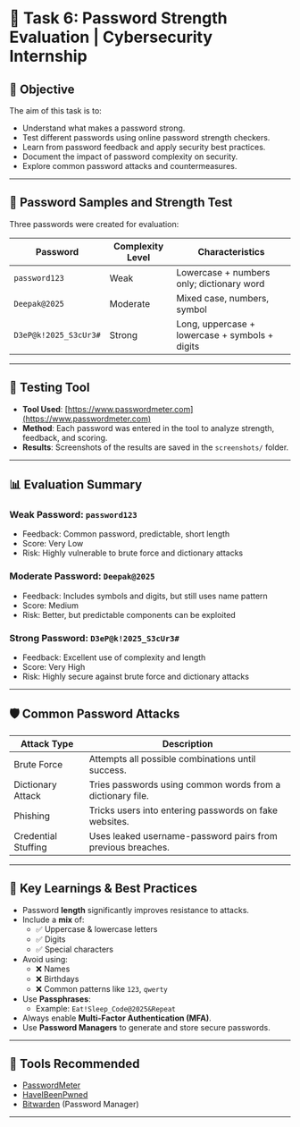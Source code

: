 # 🔐 Task 6: Password Strength Evaluation | Cybersecurity Internship

## 📌 Objective

The aim of this task is to:
- Understand what makes a password strong.
- Test different passwords using online password strength checkers.
- Learn from password feedback and apply security best practices.
- Document the impact of password complexity on security.
- Explore common password attacks and countermeasures.

---

## 🔐 Password Samples and Strength Test

Three passwords were created for evaluation:

| Password             | Complexity Level | Characteristics                          |
|----------------------|------------------|-------------------------------------------|
| `password123`        | Weak             | Lowercase + numbers only; dictionary word |
| `Deepak@2025`        | Moderate         | Mixed case, numbers, symbol               |
| `D3eP@k!2025_S3cUr3#`| Strong           | Long, uppercase + lowercase + symbols + digits |

---

## 🧪 Testing Tool

- **Tool Used**: [https://www.passwordmeter.com](https://www.passwordmeter.com)
- **Method**: Each password was entered in the tool to analyze strength, feedback, and scoring.
- **Results**: Screenshots of the results are saved in the `screenshots/` folder.

---

## 📊 Evaluation Summary

### Weak Password: `password123`
- Feedback: Common password, predictable, short length
- Score: Very Low
- Risk: Highly vulnerable to brute force and dictionary attacks

### Moderate Password: `Deepak@2025`
- Feedback: Includes symbols and digits, but still uses name pattern
- Score: Medium
- Risk: Better, but predictable components can be exploited

### Strong Password: `D3eP@k!2025_S3cUr3#`
- Feedback: Excellent use of complexity and length
- Score: Very High
- Risk: Highly secure against brute force and dictionary attacks

---

## 🛡️ Common Password Attacks

| Attack Type         | Description |
|---------------------|-------------|
| Brute Force         | Attempts all possible combinations until success. |
| Dictionary Attack   | Tries passwords using common words from a dictionary file. |
| Phishing            | Tricks users into entering passwords on fake websites. |
| Credential Stuffing | Uses leaked username-password pairs from previous breaches. |

---

## 🧠 Key Learnings & Best Practices

- Password **length** significantly improves resistance to attacks.
- Include a **mix** of:
  - ✅ Uppercase & lowercase letters  
  - ✅ Digits  
  - ✅ Special characters  
- Avoid using:
  - ❌ Names
  - ❌ Birthdays
  - ❌ Common patterns like `123`, `qwerty`
- Use **Passphrases**:
  - Example: `Eat!Sleep_Code@2025&Repeat`
- Always enable **Multi-Factor Authentication (MFA)**.
- Use **Password Managers** to generate and store secure passwords.

---

## 🔧 Tools Recommended

- [PasswordMeter](https://www.passwordmeter.com)
- [HaveIBeenPwned](https://haveibeenpwned.com/)
- [Bitwarden](https://bitwarden.com/) (Password Manager)

---
